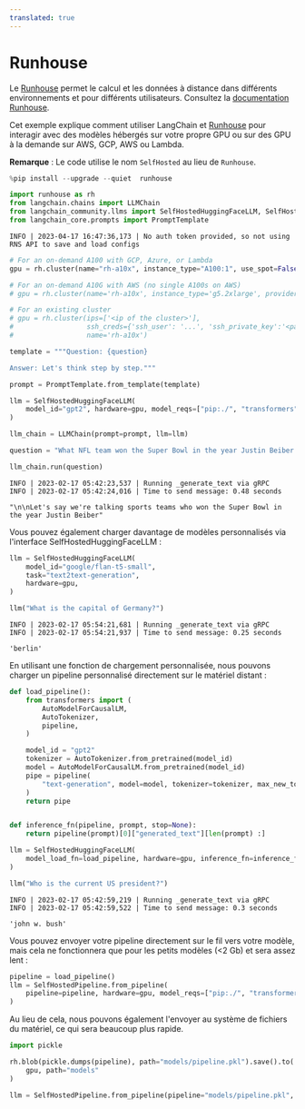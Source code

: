 ```yaml
---
translated: true
---
```


# Runhouse

Le [Runhouse](https://github.com/run-house/runhouse) permet le calcul et les données à distance dans différents environnements et pour différents utilisateurs. Consultez la [documentation Runhouse](https://runhouse-docs.readthedocs-hosted.com/en/latest/).

Cet exemple explique comment utiliser LangChain et [Runhouse](https://github.com/run-house/runhouse) pour interagir avec des modèles hébergés sur votre propre GPU ou sur des GPU à la demande sur AWS, GCP, AWS ou Lambda.

**Remarque** : Le code utilise le nom `SelfHosted` au lieu de `Runhouse`.

```python
%pip install --upgrade --quiet  runhouse
```

```python
import runhouse as rh
from langchain.chains import LLMChain
from langchain_community.llms import SelfHostedHuggingFaceLLM, SelfHostedPipeline
from langchain_core.prompts import PromptTemplate
```

```output
INFO | 2023-04-17 16:47:36,173 | No auth token provided, so not using RNS API to save and load configs
```

```python
# For an on-demand A100 with GCP, Azure, or Lambda
gpu = rh.cluster(name="rh-a10x", instance_type="A100:1", use_spot=False)

# For an on-demand A10G with AWS (no single A100s on AWS)
# gpu = rh.cluster(name='rh-a10x', instance_type='g5.2xlarge', provider='aws')

# For an existing cluster
# gpu = rh.cluster(ips=['<ip of the cluster>'],
#                  ssh_creds={'ssh_user': '...', 'ssh_private_key':'<path_to_key>'},
#                  name='rh-a10x')
```

```python
template = """Question: {question}

Answer: Let's think step by step."""

prompt = PromptTemplate.from_template(template)
```

```python
llm = SelfHostedHuggingFaceLLM(
    model_id="gpt2", hardware=gpu, model_reqs=["pip:./", "transformers", "torch"]
)
```

```python
llm_chain = LLMChain(prompt=prompt, llm=llm)
```

```python
question = "What NFL team won the Super Bowl in the year Justin Beiber was born?"

llm_chain.run(question)
```

```output
INFO | 2023-02-17 05:42:23,537 | Running _generate_text via gRPC
INFO | 2023-02-17 05:42:24,016 | Time to send message: 0.48 seconds
```

```output
"\n\nLet's say we're talking sports teams who won the Super Bowl in the year Justin Beiber"
```

Vous pouvez également charger davantage de modèles personnalisés via l'interface SelfHostedHuggingFaceLLM :

```python
llm = SelfHostedHuggingFaceLLM(
    model_id="google/flan-t5-small",
    task="text2text-generation",
    hardware=gpu,
)
```

```python
llm("What is the capital of Germany?")
```

```output
INFO | 2023-02-17 05:54:21,681 | Running _generate_text via gRPC
INFO | 2023-02-17 05:54:21,937 | Time to send message: 0.25 seconds
```

```output
'berlin'
```

En utilisant une fonction de chargement personnalisée, nous pouvons charger un pipeline personnalisé directement sur le matériel distant :

```python
def load_pipeline():
    from transformers import (
        AutoModelForCausalLM,
        AutoTokenizer,
        pipeline,
    )

    model_id = "gpt2"
    tokenizer = AutoTokenizer.from_pretrained(model_id)
    model = AutoModelForCausalLM.from_pretrained(model_id)
    pipe = pipeline(
        "text-generation", model=model, tokenizer=tokenizer, max_new_tokens=10
    )
    return pipe


def inference_fn(pipeline, prompt, stop=None):
    return pipeline(prompt)[0]["generated_text"][len(prompt) :]
```

```python
llm = SelfHostedHuggingFaceLLM(
    model_load_fn=load_pipeline, hardware=gpu, inference_fn=inference_fn
)
```

```python
llm("Who is the current US president?")
```

```output
INFO | 2023-02-17 05:42:59,219 | Running _generate_text via gRPC
INFO | 2023-02-17 05:42:59,522 | Time to send message: 0.3 seconds
```

```output
'john w. bush'
```

Vous pouvez envoyer votre pipeline directement sur le fil vers votre modèle, mais cela ne fonctionnera que pour les petits modèles (<2 Gb) et sera assez lent :

```python
pipeline = load_pipeline()
llm = SelfHostedPipeline.from_pipeline(
    pipeline=pipeline, hardware=gpu, model_reqs=["pip:./", "transformers", "torch"]
)
```

Au lieu de cela, nous pouvons également l'envoyer au système de fichiers du matériel, ce qui sera beaucoup plus rapide.

```python
import pickle

rh.blob(pickle.dumps(pipeline), path="models/pipeline.pkl").save().to(
    gpu, path="models"
)

llm = SelfHostedPipeline.from_pipeline(pipeline="models/pipeline.pkl", hardware=gpu)
```
